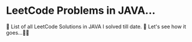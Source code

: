 # LeetCode Problems in JAVA...
📒 List of all LeetCode Solutions in JAVA I solved till date.
🚀  ️Let's see how it goes...🚶‍➡️
